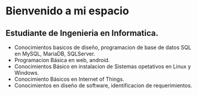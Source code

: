 # Bienvenido a mi espacio

## Estudiante de Ingenieria en Informatica.

- Conocimientos basicos de diseño, programacion de base de datos SQL en MySQL, MariaDB, SQLServer.
- Programacion Básica en web, android.
- Conocimientos Básico en instalacion de Sistemas opetativos en Linux y Windows.
- Conocimiento Básicos en Internet of Things.
- Conocimientos en diseño de software, identificacion de requerimientos.

<!--
**Chepetozki/Chepetozki** is a ✨ _special_ ✨ repository because its `README.md` (this file) appears on your GitHub profile.

Here are some ideas to get you started:
- basados
- 🔭 I’m currently working on ...
- 🌱 I’m currently learning ...
- 👯 I’m looking to collaborate on ...
- 🤔 I’m looking for help with ...
- 💬 Ask me about ...
- 📫 How to reach me: ...
- 😄 Pronouns: ...
- ⚡ Fun fact: ...
-->
